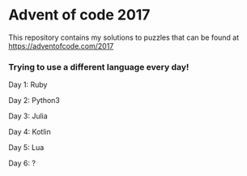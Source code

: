 # Advent of code 2017

This repository contains my solutions to puzzles that can be found at https://adventofcode.com/2017


### Trying to use a different language every day!

Day 1: Ruby

Day 2: Python3

Day 3: Julia

Day 4: Kotlin

Day 5: Lua

Day 6: ?
